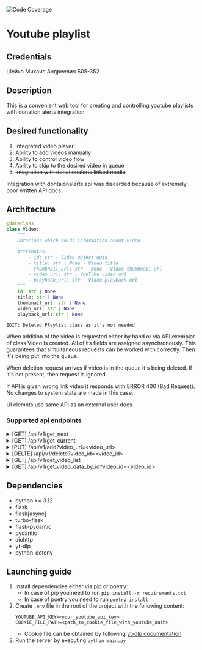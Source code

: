 ![Code Coverage](https://img.shields.io/badge/Code%20Coverage-83%25-success?style=flat)
# Youtube playlist

## Credentials

Шейко Михаил Андреевич Б05-352

## Description

This is a convenient web tool for creating and controlling youtube playlists with donation alerts integration

## Desired functionality

1) Integrated video player
1) Ability to add videos manually
2) Ability to control video flow
3) Ability to skip to the desired video in queue
4) <s>Integration with donationalerts linked media</s>

Integration with dontaionalerts api was discarded because of extremely poor written API docs.

## Architecture

```python
@dataclass
class Video:
    """
    Dataclass which holds information about video

    Attributes:
        - id: str - Video object uuid
        - title: str | None - Video title
        - thumbnail_url: str | None - Video thumbnail url
        - video_url: str - YouTube video url
        - playback_url: str - Video playback url
    """
    id: str | None
    title: str | None
    thumbnail_url: str | None
    video_url: str | None
    playback_url: str | None
```

`EDIT: Deleted Playlist class as it's not needed`

When addition of the video is requested either by hand or via API exemplar of class Video is created. All of its fields are assigned asynchronously. This guarantees that simultaneous requests can be worked with correctly. Then it's being put into the queue.

When deletion request arrives if video is in the queue it's being deleted. If it's not present, then request is ignored.

If API is given wrong link video it responds with ERROR 400 (Bad Request). No changes to system state are made in this case.

UI elemnts use same API as an external user does.

### Supported api endpoints

<details>
<summary>[GET] /api/v1/get_next</summary>
Get next video from list
</details>
<details>
<summary>[GET] /api/v1/get_current</summary>
Get currently playing video
</details>
<details>
<summary>[PUT] /api/v1/add?video_url=&lt;video_url&gt;</summary>
Add video to the queue by its url
</details>
<details>
<summary>[DELTE] /api/v1/delete?video_id=&lt;video_id&gt;</summary>
Delete video by its id
</details>
<details>
<summary>[GET] /api/v1/get_video_list</summary>
Get list of links and titles to videos in queue
</details>
<details>
<summary>[GET] /api/v1/get_video_data_by_id?video_id=&lt;video_id&gt;</summary>
Get video data, including playback url, by its id
</details>

## Dependencies

- python >= 3.12
- flask
- flask[async]
- turbo-flask
- flask-pydantic
- pydantic
- aiohttp
- yt-dlp
- python-dotenv


## Launching guide
1) Install dependencies either via pip or poetry:
    * In case of pip you need to run `pip install -r requirements.txt`
    * In case of poetry you need to run `poetry install`
2) Create `.env` file in the root of the project with the following content:
    ```
    YOUTUBE_API_KEY=<your_youtube_api_key>
    COOKIE_FILE_PATH=<path_to_cookie_file_with_youtube_auth>
    ```
   * Cookie file can be obtained by following [yt-dlp documentation](https://github.com/yt-dlp/yt-dlp/wiki/Extractors#exporting-youtube-cookies)
3) Run the server by executing `python main.py`
